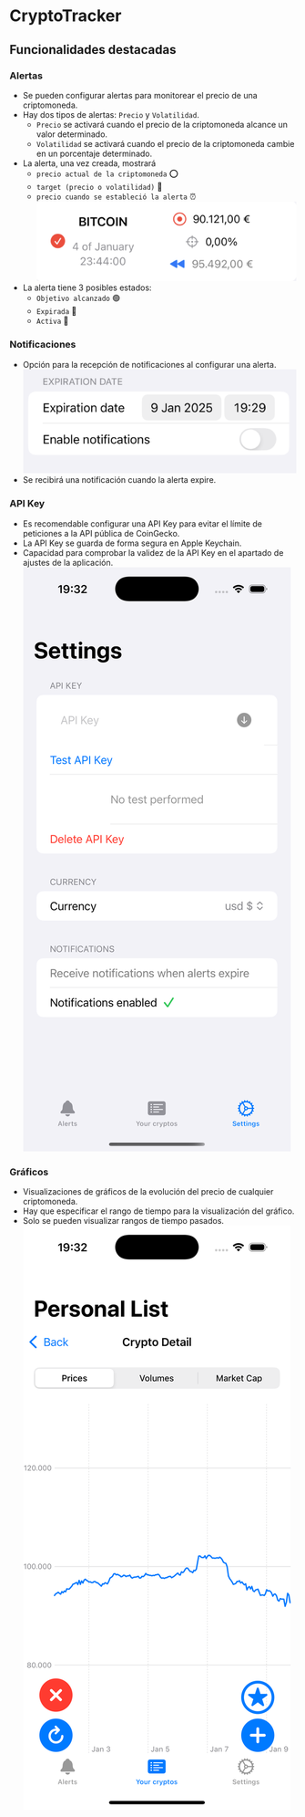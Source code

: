 # CryptoTracker
## Funcionalidades destacadas
### Alertas
- Se pueden configurar alertas para monitorear el precio de una criptomoneda.
- Hay dos tipos de alertas: `Precio` y `Volatilidad`.
  - `Precio` se activará cuando el precio de la criptomoneda alcance un valor determinado.
  - `Volatilidad` se activará cuando el precio de la criptomoneda cambie en un porcentaje determinado.
- La alerta, una vez creada, mostrará
  - `precio actual de la criptomoneda` ⭕️
  - `target (precio o volatilidad)` 🎯
  - `precio cuando se estableció la alerta` ⏰
  ![Alerta](./readmeAssets/Alerta.png)
- La alerta tiene 3 posibles estados:
  - `Objetivo alcanzado` 🟢
  - `Expirada` 🔴
  - `Activa` 🔵
### Notificaciones
- Opción para la recepción de notificaciones al configurar una alerta.
  ![Activar Notificación](./readmeAssets/EnableNotifications.png)
- Se recibirá una notificación cuando la alerta expire.
### API Key
- Es recomendable configurar una API Key para evitar el límite de peticiones a la API pública de CoinGecko.
- La API Key se guarda de forma segura en Apple Keychain.
- Capacidad para comprobar la validez de la API Key en el apartado de ajustes de la aplicación.
  ![Ajustes](./readmeAssets/Settings.png)
### Gráficos
- Visualizaciones de gráficos de la evolución del precio de cualquier criptomoneda.
- Hay que especificar el rango de tiempo para la visualización del gráfico.
- Solo se pueden visualizar rangos de tiempo pasados.
  ![Gráfico](./readmeAssets/Charts.png)
